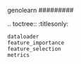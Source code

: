 genolearn
#########

.. toctree::
    :titlesonly:

    dataloader
    feature_importance
    feature_selection
    metrics
